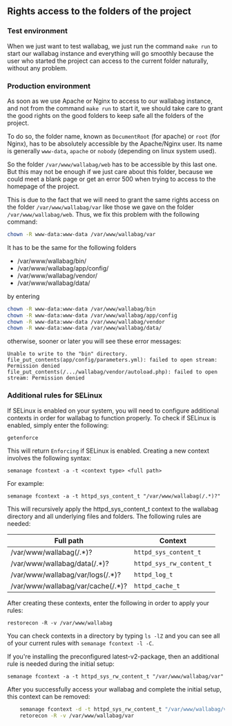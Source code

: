 ## Rights access to the folders of the project

### Test environment

When we just want to test wallabag, we just run the command `make run`
to start our wallabag instance and everything will go smoothly because
the user who started the project can access to the current folder
naturally, without any problem.

### Production environment

As soon as we use Apache or Nginx to access to our wallabag instance,
and not from the command `make run` to start it, we should take care to
grant the good rights on the good folders to keep safe all the folders
of the project.

To do so, the folder name, known as `DocumentRoot` (for apache) or
`root` (for Nginx), has to be absolutely accessible by the Apache/Nginx
user. Its name is generally `www-data`, `apache` or `nobody` (depending
on linux system used).

So the folder `/var/www/wallabag/web` has to be accessible by this last
one. But this may not be enough if we just care about this folder,
because we could meet a blank page or get an error 500 when trying to
access to the homepage of the project.

This is due to the fact that we will need to grant the same rights
access on the folder `/var/www/wallabag/var` like those we gave on the
folder `/var/www/wallabag/web`. Thus, we fix this problem with the
following command:

```bash
chown -R www-data:www-data /var/www/wallabag/var
```

It has to be the same for the following folders

-   /var/www/wallabag/bin/
-   /var/www/wallabag/app/config/
-   /var/www/wallabag/vendor/
-   /var/www/wallabag/data/

by entering

```bash
chown -R www-data:www-data /var/www/wallabag/bin
chown -R www-data:www-data /var/www/wallabag/app/config
chown -R www-data:www-data /var/www/wallabag/vendor
chown -R www-data:www-data /var/www/wallabag/data/
```

otherwise, sooner or later you will see these error messages:

```
Unable to write to the "bin" directory.
file_put_contents(app/config/parameters.yml): failed to open stream: Permission denied
file_put_contents(/.../wallabag/vendor/autoload.php): failed to open stream: Permission denied
```

### Additional rules for SELinux

If SELinux is enabled on your system, you will need to configure
additional contexts in order for wallabag to function properly. To check
if SELinux is enabled, simply enter the following:

`getenforce`

This will return `Enforcing` if SELinux is enabled. Creating a new
context involves the following syntax:

`semanage fcontext -a -t <context type> <full path>`

For example:

`semanage fcontext -a -t httpd_sys_content_t "/var/www/wallabag(/.*)?"`

This will recursively apply the httpd_sys_content_t context to the
wallabag directory and all underlying files and folders. The following
rules are needed:

| Full path  | Context |
| ------------- | ------------- |
| /var/www/wallabag(/.\*)?  | `httpd_sys_content_t`  |
| /var/www/wallabag/data(/.\*)?  | `httpd_sys_rw_content_t`  |
| /var/www/wallabag/var/logs(/.\*)?  | `httpd_log_t`  |
| /var/www/wallabag/var/cache(/.\*)?  | `httpd_cache_t`  |

After creating these contexts, enter the following in order to apply
your rules:

`restorecon -R -v /var/www/wallabag`

You can check contexts in a directory by typing `ls -lZ` and you can see
all of your current rules with `semanage fcontext -l -C`.

If you're installing the preconfigured latest-v2-package, then an
additional rule is needed during the initial setup:

`semanage fcontext -a -t httpd_sys_rw_content_t "/var/www/wallabag/var"`

After you successfully access your wallabag and complete the initial
setup, this context can be removed:

```bash
    semanage fcontext -d -t httpd_sys_rw_content_t "/var/www/wallabag/var"
    retorecon -R -v /var/www/wallabag/var
```
